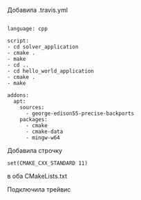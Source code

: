 Добавила .travis.yml
```

language: cpp

script:
- cd solver_application
- cmake .
- make
- cd ..
- cd hello_world_application
- cmake .
- make

addons:
  apt:
    sources:
      - george-edison55-precise-backports
    packages:
      - cmake
      - cmake-data
      - mingw-w64
```

Добавила строчку 

```
set(CMAKE_CXX_STANDARD 11)
```
в оба CMakeLists.txt

Подключила трейвис
